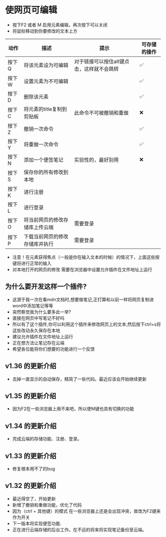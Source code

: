 # 使网页可编辑
* 按下F2 或者 M 启用元素编辑，再次按下可以关闭
* 将鼠标移动到你要修改的文本上方

|动作|描述|提示|可存储的操作|
|---   |---|---|---|
|按下 Q|将该元素设为可编辑|对于链接可以按住alt键点击，这样就不会跳转|✅|
|按下 W|设置元素为不可编辑||✅|
|按下 D|删除该元素||✅|
|按下 C|将元素的title复制到剪贴板|此命令不可被撤销和重做|❌|
|按下 Z|撤销一次命令||✅|
|按下 Y|将重做一次命令||✅|
|按下 N|添加一个便签笔记|实验性的，最好别用|❌|
|按下 S|保存你的所有修改到本地|||
|按下 K|进行注册|||
|按下 L|进行登录|||
|按下 O|将当前网页的修改存储库上传云端|需要登录||
|按下 P|下载当前网页的修改存储库并执行|需要登录||

* 注意！在元素获得焦点（一般是你在输入文本的时候）的情况下，上面这些按键将进行正常的输入
* 对本地打开的网页的修改 需要在浏览器中设置允许插件在文件地址上运行

## 为什么要开发这样一个插件?

* 这源于我一次在看mdn文档时,想要做笔记,正打算和以前一样将网页复制进word中添加笔记等等
* 突然察觉我为什么要多此一举?
* 直接在网页中写笔记不好吗
* 所以有了这个插件,你可以利用这个插件来修改网页上的文本,然后按下ctrl+s将这些改动永久保存在本地
* 建议允许插件在文件地址上运行
* 正在想方法让笔记存在云端
* 希望各位能将你们想要的功能进行一个反馈

## v1.36 的更新介绍

* 去掉一直显示的自动保存，精简了一些代码。最近应该会开始继续更新

## v1.35 的更新介绍

* 因为F2在一些浏览器上用不来吧，所以使M键也具有切换的功能

## v1.34 的更新介绍

* 完成云端的存储功能、注册、登录。

## v1.33 的更新介绍

* 修复根本用不了的bug

## v1.32 的更新介绍

* 最近得空了，开始更新
* 新增了撤销和重做功能，优化了代码
* 因为（ctrl + 其他键）的模式 在一些浏览器上还是会出现冲突，故改为F2键来作为开关
* 下一版本将实现便签功能.
* 正在进行云端存储的后台工作。在不远的将来将实现笔记备份至云端。
